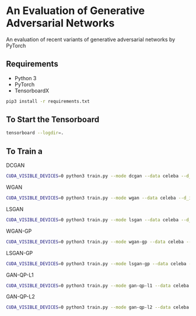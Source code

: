 # An Evaluation of Generative Adversarial Networks

An evaluation of recent variants of generative adversarial networks by PyTorch

## Requirements

* Python 3
* PyTorch
* TensorboardX

```bash
pip3 install -r requirements.txt
```


## To Start the Tensorboard

```bash
tensorboard --logdir=.
```


## To Train a

DCGAN

```bash
CUDA_VISIBLE_DEVICES=0 python3 train.py --mode dcgan --data celeba --d_iters 1 --g_iters 2 --gpu --ttur
```

WGAN

```bash
CUDA_VISIBLE_DEVICES=0 python3 train.py --mode wgan --data celeba --d_iters 5 --g_iters 1 --gpu --ttur
```

LSGAN

```bash
CUDA_VISIBLE_DEVICES=0 python3 train.py --mode lsgan --data celeba --d_iters 1 --g_iters 1 --gpu --ttur
```

WGAN-GP

```bash
CUDA_VISIBLE_DEVICES=0 python3 train.py --mode wgan-gp --data celeba --d_iters 5 --g_iters 1 --gpu --ttur
```

LSGAN-GP

```bash
CUDA_VISIBLE_DEVICES=0 python3 train.py --mode lsgan-gp --data celeba --d_iters 1 --g_iters 1 --gpu --ttur
```

GAN-QP-L1

```bash
CUDA_VISIBLE_DEVICES=0 python3 train.py --mode gan-qp-l1 --data celeba --d_iters 2 --g_iters 1 --gpu --ttur
```

GAN-QP-L2

```bash
CUDA_VISIBLE_DEVICES=0 python3 train.py --mode gan-qp-l2 --data celeba --d_iters 2 --g_iters 1 --gpu --ttur
```
